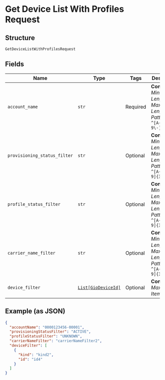 
# Get Device List With Profiles Request

## Structure

`GetDeviceListWithProfilesRequest`

## Fields

| Name | Type | Tags | Description |
|  --- | --- | --- | --- |
| `account_name` | `str` | Required | **Constraints**: *Minimum Length*: `3`, *Maximum Length*: `32`, *Pattern*: `^[A-Za-z0-9\-]{3,32}$` |
| `provisioning_status_filter` | `str` | Optional | **Constraints**: *Minimum Length*: `3`, *Maximum Length*: `32`, *Pattern*: `^[A-Za-z0-9]{3,32}$` |
| `profile_status_filter` | `str` | Optional | **Constraints**: *Minimum Length*: `3`, *Maximum Length*: `32`, *Pattern*: `^[A-Za-z0-9]{3,32}$` |
| `carrier_name_filter` | `str` | Optional | **Constraints**: *Minimum Length*: `3`, *Maximum Length*: `32`, *Pattern*: `^[A-Za-z0-9]{3,32}$` |
| `device_filter` | [`List[GioDeviceId]`](../../doc/models/gio-device-id.md) | Optional | **Constraints**: *Maximum Items*: `50` |

## Example (as JSON)

```json
{
  "accountName": "0000123456-00001",
  "provisioningStatusFilter": "ACTIVE",
  "profileStatusFilter": "UNKNOWN",
  "carrierNameFilter": "carrierNameFilter2",
  "deviceFilter": [
    {
      "kind": "kind2",
      "id": "id4"
    }
  ]
}
```

